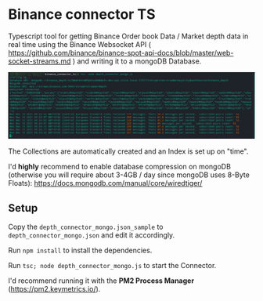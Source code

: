 # Binance connector TS

Typescript tool for getting Binance Order book Data / Market depth data in real time using the Binance Websocket API ( https://github.com/binance/binance-spot-api-docs/blob/master/web-socket-streams.md ) and writing it to a mongoDB Database. 

![image-20211213092441238](README.assets/image-20211213092441238.png)

The Collections are automatically created and an Index is set up on "time". 

I'd **highly** recommend to enable database compression on mongoDB (otherwise you will require about 3-4GB / day since mongoDB uses 8-Byte Floats): https://docs.mongodb.com/manual/core/wiredtiger/

## Setup

Copy the `depth_connector_mongo.json_sample` to `depth_connector_mongo.json` and edit it accordingly. 

Run `npm install` to install the dependencies. 

Run `tsc; node depth_connector_mongo.js` to start the Connector. 

I'd recommend running it with the **PM2 Process Manager** (https://pm2.keymetrics.io/). 


